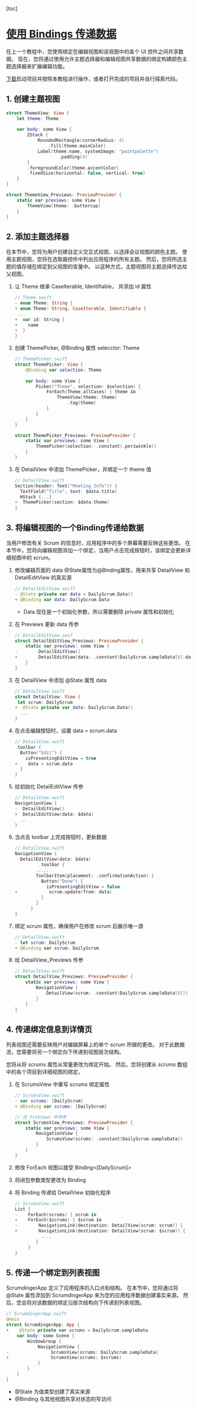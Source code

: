 [toc]

# [使用 Bindings 传递数据](https://developer.apple.com/tutorials/app-dev-training/passing-data-with-bindings)

在上一个教程中，您使用绑定在编辑视图和该视图中的各个 UI 控件之间共享数据。 现在，您将通过使用允许主题选择器和编辑视图共享数据的绑定构建颜色主题选择器来扩展编辑功能。

[下载](https://docs-assets.developer.apple.com/published/fafc920fb1054af88b2601bb53098f75/600/PassingDataWithBindings.zip)启动项目并按照本教程进行操作，或者打开完成的项目并自行探索代码。

## 1. 创建主题视图

```swift
struct ThemeView: View {
    let theme: Theme 
  
    var body: some View {
        ZStack {
            RoundedRectangle(cornerRadius: 4)
                .fill(theme.mainColor)
            Label(theme.name, systemImage: "paintpalette")
          			.padding(4)
        }
        .foregroundColor(theme.accentColor)
        .fixedSize(horizontal: false, vertical: true)
    }
}

struct ThemeView_Previews: PreviewProvider {
    static var previews: some View {
        ThemeView(theme: .buttercup)
    }
}
```

## 2. 添加主题选择器

在本节中，您将为用户创建自定义交互式视图，以选择会议视图的颜色主题。 使用主题视图，您将在选取器控件中列出应用程序的所有主题。 然后，您将所选主题的值存储在绑定到父视图的变量中。 以这种方式，主题视图将主题选择传达给父视图。

1. 让 Theme 继承 CaseIterable, Identifiable， 并添加 id 属性

   ```swift
   // Theme.swift
   - enum Theme: String {
   + enum Theme: String, CaseIterable, Identifiable {
    ...
   +  var id: String {
   +    name
   +  }
   }
   ```

2. 创建 ThemePicker, @Binding 属性 selecctor: Theme

   ```swift
   // ThemePicker.swift
   struct ThemePicker: View {
       @Binding var selection: Theme
       
       var body: some View {
           Picker("Theme", selection: $selection) {
               ForEach(Theme.allCases) { theme in
                   ThemeView(theme: theme)
                       .tag(theme)
               }
           }
       }
   }
   
   struct ThemePicker_Previews: PreviewProvider {
       static var previews: some View {
           ThemePicker(selection: .constant(.periwinkle))
       }
   }
   ```

3. 在 DetailView 中添加 ThemePicker，并绑定一个 theme 值

   ```swift
   // DetailView.swift
   Section(header: Text("Meeting Info")) {
     TextField("Title", text: $data.title)
     HStack {...}
   +  ThemePicker(section: $data.theme)
   }
   ```

## 3. 将编辑视图的一个Binding传递给数据

当用户修改有关 Scrum 的信息时，应用程序中的多个屏幕需要反映这些更改。 在本节中，您将向编辑视图添加一个绑定，当用户点击完成按钮时，该绑定会更新详细视图中的 scrum。

1. 修改编辑页面的 data @State属性为@Binding属性，用来共享 DetailView 和 DetailEditView 的真实源

   ```swift
   // DetailEditView.swift
   - @State private var data = DailyScrum.Data()
   + @Binding var data: DailyScrum.Data
   ```

   * Data 现在是一个初始化参数，所以需要删除 private 属性和初始化

2. 在 Previews 更新 data 传参

   ```swift
   // DetailEditView.swif
   struct DetailEditView_Previews: PreviewProvider {
       static var previews: some View {
   -        DetailEditView()
   +        DetailEditView(data: .constant(DailyScrum.sampleData[0].data))
       }
   }
   ```

3. 在 DetailView 中添加 @State 属性 data

   ```swift
   // DetailView.swift
   struct DetailView: View {
   	let scrum: DailyScrum
   +  @State private var data: DailyScrum.Data()
     ...
   }
   ```

4. 在点击编辑按钮时，设置 data = scrum.data

   ```swift
   // DetailView.swift
   .toolbar {
     Button("Edit") {
       isPresentingEditView = true
   +    data = scrum.data
     }
   }
   ```

5. 给初始化 DetailEditView 传参

   ```swift
   // DetailView.swift
   NavigationView {
   -  DetailEditView()
   +  DetailEditView(data: $data)
     ..
   }
   ```

6. 当点击 toolbar 上完成按钮时，更新数据

   ```swift
   // DetailView.swift
   NavigationView {
     DetailEditView(data: $data)
     		.toolbar {
           .....
           ToolbarItem(placement: .confirmationAction) {
             Button("Done") {
               isPresentingEditView = false
   +            scrum.update(from: data)
             }
           }
         }
   }
   ```

7. 绑定 scrum 属性，确保用户在修改 scrum 后展示唯一源

   ```swift
   // DetailView.swift
   - let scrum: DailyScrum
   + @Binding var scrum: DailyScrum
   ```

8. 给 DetailView_Previews 传参

   ```swift
   // DetailView.swift
   struct DetailView_Previews: PreviewProvider {
       static var previews: some View {
           NavigationView {
               DetailView(scrum: .constant(DailyScrum.sampleData[0]))
           }
       }
   }
   ```

## 4. 传递绑定信息到详情页

列表视图还需要反映用户对编辑屏幕上的单个 scrum 所做的更改。 对于此数据流，您需要将另一个绑定向下传递到视图层次结构。

您将从将 scrums 属性从常量更改为绑定开始。 然后，您将创建从 scrums 数组中的各个项目到详细视图的绑定。   

1. 在 ScrumsView 中重写 scrums 绑定属性

   ```swift
   // ScrumsView.swift
   - var scrums: [DailyScrum]
   + @Binding var scrums: [DailyScrum]
   
   // 在 PreViews 中传参
   struct ScrumsView_Previews: PreviewProvider {
       static var previews: some View {
           NavigationView {
               ScrumsView(scrums: .constant(DailyScrum.sampleData))
           }
       }
   }
   ```

2. 修改 ForEach 视图以接受 Binding<[DailyScrum]>

3. 将闭包参数类型更改为 Binding<DailyScrum>

4. 将 Binding<DailyScrum> 传递给 DetailView 初始化程序

   ```swift
   // ScrumsView.swift
   List {
   -    ForEach(scrums) { scrum in
   +    ForEach($scrums) { $scrum in
   -        NavigationLink(destination: DetailView(scrum: scrum)) {
   +        NavigationLink(destination: DetailView(scrum: $scrum)) {
             ....
           }
        }
   }
   ```

## 5. 传递一个绑定到列表视图

ScrumdingerApp 定义了应用程序的入口点和结构。 在本节中，您将通过将 @State 属性添加到 ScrumdingerApp 来为您的应用程序数据创建事实来源。 然后，您会将对该数据的绑定沿层次结构向下传递到列表视图。

```swift
// ScrumdingerApp.swift
@main
struct ScrumdingerApp: App {
+    @State private var scrums = DailyScrum.sampleData
    var body: some Scene {
        WindowGroup {
            NavigationView {
-                ScrumsView(scrums: DailyScrum.sampleData)
+              	 ScrumsView(scrums: $scrums)
            }
        }
    }
}
```



* @State 为值类型创建了真实来源
* @Binding 与其他视图共享对状态的写访问
